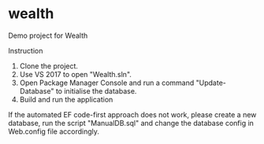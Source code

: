 # wealth
Demo project for Wealth

Instruction
1. Clone the project.
2. Use VS 2017 to open "Wealth.sln".
3. Open Package Manager Console and run a command "Update-Database" to initialise the database.
4. Build and run the application

If the automated EF code-first approach does not work, please create a new database, run the script "ManualDB.sql" and change the database config in Web.config file accordingly.
